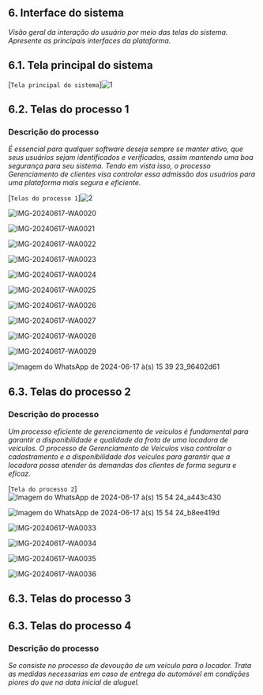 
## 6. Interface do sistema

_Visão geral da interação do usuário por meio das telas do sistema. Apresente as principais interfaces da plataforma._

## 6.1. Tela principal do sistema

[`Tela principal do sistema`]![1](https://github.com/ICEI-PUC-Minas-PPLES-TI/plf-es-2024-1-ti2-1372100-grupo-1-wheelson/assets/135463549/49a444a9-e92d-4b44-a756-5f6051bb9a06)



## 6.2. Telas do processo 1

### Descrição do processo

_É essencial para qualquer software deseja sempre se manter ativo, que seus usuários sejam identificados e verificados, assim mantendo uma boa segurança para seu sistema. Tendo em vista isso, o processo Gerenciamento de clientes visa controlar essa admissão dos usuários para uma plataforma mais segura e eficiente._

[`Telas do processo 1`]![2](https://github.com/ICEI-PUC-Minas-PPLES-TI/plf-es-2024-1-ti2-1372100-grupo-1-wheelson/assets/135463549/33b341a8-ffa4-4a1d-b1dc-236582cc7a97)

![IMG-20240617-WA0020](https://github.com/ICEI-PUC-Minas-PPLES-TI/plf-es-2024-1-ti2-1372100-grupo-1-wheelson/assets/135463549/8bd64806-58ec-4fbb-b8ff-2d018055e1d8)

![IMG-20240617-WA0021](https://github.com/ICEI-PUC-Minas-PPLES-TI/plf-es-2024-1-ti2-1372100-grupo-1-wheelson/assets/135463549/c060d3bc-465f-4700-ae7c-9c42efef9786)

![IMG-20240617-WA0022](https://github.com/ICEI-PUC-Minas-PPLES-TI/plf-es-2024-1-ti2-1372100-grupo-1-wheelson/assets/135463549/47f05770-2251-42f8-bf9b-7df992fa32c3)

![IMG-20240617-WA0023](https://github.com/ICEI-PUC-Minas-PPLES-TI/plf-es-2024-1-ti2-1372100-grupo-1-wheelson/assets/135463549/7de5f60c-d04d-4683-997e-6c10de44f98a)

![IMG-20240617-WA0024](https://github.com/ICEI-PUC-Minas-PPLES-TI/plf-es-2024-1-ti2-1372100-grupo-1-wheelson/assets/135463549/380ef842-83c4-48d5-90b7-db2ae22a9af3)

![IMG-20240617-WA0025](https://github.com/ICEI-PUC-Minas-PPLES-TI/plf-es-2024-1-ti2-1372100-grupo-1-wheelson/assets/135463549/04a3b3b1-141e-4ac4-ba4c-370bd063d8c8)

![IMG-20240617-WA0026](https://github.com/ICEI-PUC-Minas-PPLES-TI/plf-es-2024-1-ti2-1372100-grupo-1-wheelson/assets/135463549/628d94b5-c3cc-4f2e-a326-c6fbabb59e38)

![IMG-20240617-WA0027](https://github.com/ICEI-PUC-Minas-PPLES-TI/plf-es-2024-1-ti2-1372100-grupo-1-wheelson/assets/135463549/0bb5e645-5e76-4886-9c4b-5b2b92da1455)

![IMG-20240617-WA0028](https://github.com/ICEI-PUC-Minas-PPLES-TI/plf-es-2024-1-ti2-1372100-grupo-1-wheelson/assets/135463549/73fb7433-216c-49b9-9870-a6d267b1a0a7)

![IMG-20240617-WA0029](https://github.com/ICEI-PUC-Minas-PPLES-TI/plf-es-2024-1-ti2-1372100-grupo-1-wheelson/assets/135463549/47337239-ffed-4804-943e-64f651902736)

![Imagem do WhatsApp de 2024-06-17 à(s) 15 39 23_96402d61](https://github.com/ICEI-PUC-Minas-PPLES-TI/plf-es-2024-1-ti2-1372100-grupo-1-wheelson/assets/135463549/1a3b4357-2870-486f-b63c-5941e29ca291)


## 6.3. Telas do processo 2

### Descrição do processo

_Um processo eficiente de gerenciamento de veículos é fundamental para garantir a disponibilidade e qualidade da frota de uma locadora de veículos. O processo de Gerenciamento de Veículos visa controlar o cadastramento e a disponibilidade dos veículos para garantir que a locadora possa atender às demandas dos clientes de forma segura e eficaz._

[`Tela do processo 2`]![Imagem do WhatsApp de 2024-06-17 à(s) 15 54 24_a443c430](https://github.com/ICEI-PUC-Minas-PPLES-TI/plf-es-2024-1-ti2-1372100-grupo-1-wheelson/assets/135463549/e45879bf-c09e-4a3e-9836-0c18ac5db2c3)

![Imagem do WhatsApp de 2024-06-17 à(s) 15 54 24_b8ee419d](https://github.com/ICEI-PUC-Minas-PPLES-TI/plf-es-2024-1-ti2-1372100-grupo-1-wheelson/assets/135463549/7f216315-7b3f-46c4-840c-4ee4ba86b176)

![IMG-20240617-WA0033](https://github.com/ICEI-PUC-Minas-PPLES-TI/plf-es-2024-1-ti2-1372100-grupo-1-wheelson/assets/135463549/0c09d983-4716-4c16-9843-627b49499ac8)

![IMG-20240617-WA0034](https://github.com/ICEI-PUC-Minas-PPLES-TI/plf-es-2024-1-ti2-1372100-grupo-1-wheelson/assets/135463549/cc1c1378-9f38-4e83-a7c8-15e9e44c2ad6)

![IMG-20240617-WA0035](https://github.com/ICEI-PUC-Minas-PPLES-TI/plf-es-2024-1-ti2-1372100-grupo-1-wheelson/assets/135463549/070f3f75-cf65-4198-bc69-dfa0fc9df0c5)

![IMG-20240617-WA0036](https://github.com/ICEI-PUC-Minas-PPLES-TI/plf-es-2024-1-ti2-1372100-grupo-1-wheelson/assets/135463549/e9ae0659-9a10-41a4-9a1f-365e47c9650d)


## 6.3. Telas do processo 3



## 6.3. Telas do processo 4

### Descrição do processo

_Se consiste no processo de devoução de um veículo para o locador. Trata as medidas necessarias em caso de entrega do automóvel em condições piores do que na data inicial de aluguel._

